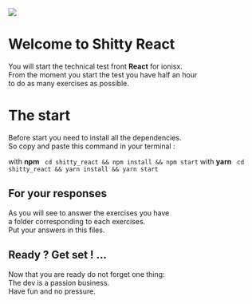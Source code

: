 <div><img src='https://www.digischool.fr/images/article/logo-ionisx.png' /></div>

# Welcome to Shitty React

You will start the technical test front **React** for ionisx.<br/>
From the moment you start the test you have half an hour<br/>
to do as many exercises as possible.<br/>


# The start
Before start you need to install all the dependencies.<br/>
So copy and paste this command in your terminal :<br/>

with **npm**
``` cd shitty_react && npm install && npm start``` 
with **yarn**
``` cd shitty_react && yarn install && yarn start```

## For your responses

As you will see to answer the exercises you have<br/>
a folder corresponding to each exercises. <br/>
Put your answers in this files.<br/>

## Ready ? Get set ! ...

Now that you are ready do not forget one thing:<br/>
The dev is a passion business.<br/>
Have fun and no pressure.
